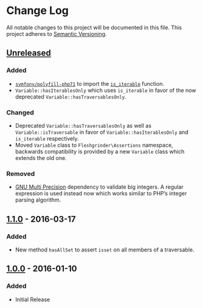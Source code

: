 # Change Log
All notable changes to this project will be documented in this file.
This project adheres to [Semantic Versioning](http://semver.org/).

## [Unreleased]
### Added
- [`symfony/polyfill-php71`](https://github.com/symfony/polyfill-php71) to
  import the [`is_iterable`](https://php.net/is-iterable) function.
- `Variable::hasIterablesOnly` which uses `is_iterable` in favor of the now
  deprecated `Variable::hasTraversablesOnly`.
### Changed
- Deprecated `Variable::hasTraversablesOnly` as well as
  `Variable::isTraversable` in favor of `Variable::hasIterablesOnly` and
  `is_iterable` respectively.
- Moved `Variable` class to `Fleshgrinder\Assertions` namespace, backwards
  compatibility is provided by a new `Variable` class which extends the old
  one.
### Removed
- [GNU Multi Precision](https://php.net/gmp) dependency to validate big
  integers. A regular expression is used instead now which works similar to
  PHP’s integer parsing algorithm.

## [1.1.0] - 2016-03-17
### Added
- New method `hasAllSet` to assert `isset` on all members of a traversable.

## [1.0.0] - 2016-01-10
### Added
- Initial Release

[Unreleased]: https://github.com/fleshgrinder/php-assertion/compare/1.1.0...HEAD
[1.1.0]: https://github.com/fleshgrinder/php-assertion/compare/v1.0.0...1.1.0
[1.0.0]: https://github.com/fleshgrinder/php-assertion/compare/v1.0.0...1.1.0
